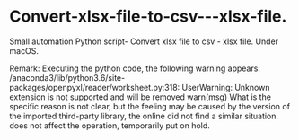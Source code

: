 # Convert-xlsx-file-to-csv---xlsx-file.
Small automation Python script- Convert xlsx file to csv - xlsx file. Under macOS.

Remark:
Executing the python code, the following warning appears:
/anaconda3/lib/python3.6/site-packages/openpyxl/reader/worksheet.py:318: UserWarning: Unknown extension is not supported and will be removed warn(msg)
What is the specific reason is not clear, but the feeling may be caused by the version of the imported third-party library, the online did not find a similar situation.
does not affect the operation, temporarily put on hold.
